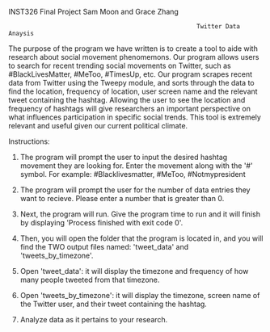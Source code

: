 INST326 Final Project 
Sam Moon and Grace Zhang

                                                        Twitter Data Anaysis

The purpose of the program we have written is to create a tool to aide with research about social movement phenomemons. Our program allows users to search for recent trending social movements on Twitter, such as #BlackLivesMatter, #MeToo, #TimesUp, etc. Our program scrapes recent data from Twitter using the Tweepy module, and sorts through the data to find the location, frequency of location, user screen name and the relevant tweet containing the hashtag. Allowing the user to see the location and frequency of hashtags will give researchers an important perspective on what influences participation in specific social trends. This tool is extremely relevant and useful given our current political climate. 

Instructions:

1. The program will prompt the user to input the desired hashtag movement they are looking for. Enter the movement along with the '#' symbol. For example: #Blacklivesmatter, #MeToo, #Notmypresident

2. The program will prompt the user for the number of data entries they want to recieve. Please enter a number that is greater than 0. 

3. Next, the program will run. Give the program time to run and it will finish by displaying 'Process finished with exit code 0'. 

4. Then, you will open the folder that the program is located in, and you will find the TWO output files named: 'tweet_data' and 'tweets_by_timezone'. 

5. Open 'tweet_data': it will display the timezone and frequency of how many people tweeted from that timezone. 

6. Open 'tweets_by_timezone': it will display the timezone, screen name of the Twitter user, and their tweet containing the hashtag. 

7. Analyze data as it pertains to your research. 

